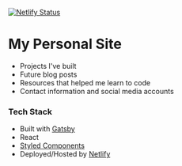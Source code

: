 [![Netlify Status](https://api.netlify.com/api/v1/badges/7f38e169-979a-47f4-ae53-9e19aa1e119a/deploy-status)](https://app.netlify.com/sites/brandon-stinson/deploys)

# My Personal Site

- Projects I've built
- Future blog posts
- Resources that helped me learn to code
- Contact information and social media accounts

### Tech Stack

- Built with [Gatsby](https://www.gatsbyjs.org/)
- React
- [Styled Components](https://www.styled-components.com/)
- Deployed/Hosted by [Netlify](https://www.netlify.com/)
